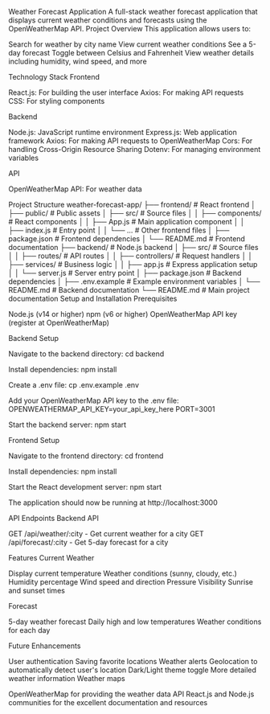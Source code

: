 Weather Forecast Application
A full-stack weather forecast application that displays current weather conditions and forecasts using the OpenWeatherMap API.
Project Overview
This application allows users to:

Search for weather by city name
View current weather conditions
See a 5-day forecast
Toggle between Celsius and Fahrenheit
View weather details including humidity, wind speed, and more

Technology Stack
Frontend

React.js: For building the user interface
Axios: For making API requests
CSS: For styling components

Backend

Node.js: JavaScript runtime environment
Express.js: Web application framework
Axios: For making API requests to OpenWeatherMap
Cors: For handling Cross-Origin Resource Sharing
Dotenv: For managing environment variables

API

OpenWeatherMap API: For weather data

Project Structure
weather-forecast-app/
├── frontend/                 # React frontend
│   ├── public/               # Public assets
│   ├── src/                  # Source files
│   │   ├── components/       # React components
│   │   ├── App.js            # Main application component
│   │   ├── index.js          # Entry point
│   │   └── ...               # Other frontend files
│   ├── package.json          # Frontend dependencies
│   └── README.md             # Frontend documentation
├── backend/                  # Node.js backend
│   ├── src/                  # Source files
│   │   ├── routes/           # API routes
│   │   ├── controllers/      # Request handlers
│   │   ├── services/         # Business logic
│   │   ├── app.js            # Express application setup
│   │   └── server.js         # Server entry point
│   ├── package.json          # Backend dependencies
│   ├── .env.example          # Example environment variables
│   └── README.md             # Backend documentation
└── README.md                 # Main project documentation
Setup and Installation
Prerequisites

Node.js (v14 or higher)
npm (v6 or higher)
OpenWeatherMap API key (register at OpenWeatherMap)

Backend Setup

Navigate to the backend directory:
cd backend

Install dependencies:
npm install

Create a .env file:
cp .env.example .env

Add your OpenWeatherMap API key to the .env file:
OPENWEATHERMAP_API_KEY=your_api_key_here
PORT=3001

Start the backend server:
npm start


Frontend Setup

Navigate to the frontend directory:
cd frontend

Install dependencies:
npm install

Start the React development server:
npm start

The application should now be running at http://localhost:3000

API Endpoints
Backend API

GET /api/weather/:city - Get current weather for a city
GET /api/forecast/:city - Get 5-day forecast for a city

Features
Current Weather

Display current temperature
Weather conditions (sunny, cloudy, etc.)
Humidity percentage
Wind speed and direction
Pressure
Visibility
Sunrise and sunset times

Forecast

5-day weather forecast
Daily high and low temperatures
Weather conditions for each day

Future Enhancements

User authentication
Saving favorite locations
Weather alerts
Geolocation to automatically detect user's location
Dark/Light theme toggle
More detailed weather information
Weather maps

OpenWeatherMap for providing the weather data API
React.js and Node.js communities for the excellent documentation and resources
